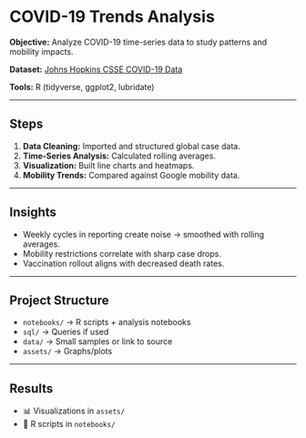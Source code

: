 # COVID-19 Trends Analysis

**Objective:** Analyze COVID-19 time-series data to study patterns and mobility impacts.

**Dataset:** [Johns Hopkins CSSE COVID-19 Data](https://github.com/CSSEGISandData/COVID-19)

**Tools:** R (tidyverse, ggplot2, lubridate)

---

## Steps

1. **Data Cleaning:** Imported and structured global case data.
2. **Time-Series Analysis:** Calculated rolling averages.
3. **Visualization:** Built line charts and heatmaps.
4. **Mobility Trends:** Compared against Google mobility data.

---

## Insights

- Weekly cycles in reporting create noise → smoothed with rolling averages.
- Mobility restrictions correlate with sharp case drops.
- Vaccination rollout aligns with decreased death rates.

---

## Project Structure

- `notebooks/` → R scripts + analysis notebooks
- `sql/` → Queries if used
- `data/` → Small samples or link to source
- `assets/` → Graphs/plots

---

## Results

- 📊 Visualizations in `assets/`
- 📂 R scripts in `notebooks/`
